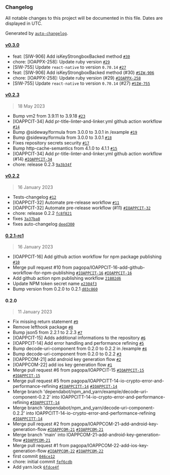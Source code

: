 ### Changelog

All notable changes to this project will be documented in this file. Dates are displayed in UTC.

Generated by [`auto-changelog`](https://github.com/CookPete/auto-changelog).

#### [v0.3.0](https://github.com/pagopa/io-react-native-crypto/compare/v0.2.3...v0.3.0)

- feat: [SIW-906] Add isKeyStrongboxBacked method [`#30`](https://github.com/pagopa/io-react-native-crypto/pull/30)
- chore: [IOAPPX-258]: Update ruby version [`#29`](https://github.com/pagopa/io-react-native-crypto/pull/29)
- [SIW-755] Update `react-native` to version `0.70.14` [`#27`](https://github.com/pagopa/io-react-native-crypto/pull/27)
- feat: [SIW-906] Add isKeyStrongboxBacked method (#30) [`#SIW-906`](https://pagopa.atlassian.net/browse/SIW-906)
- chore: [IOAPPX-258]: Update ruby version (#29) [`#IOAPPX-258`](https://pagopa.atlassian.net/browse/IOAPPX-258)
- [SIW-755] Update `react-native` to version `0.70.14` (#27) [`#SIW-755`](https://pagopa.atlassian.net/browse/SIW-755)

#### [v0.2.3](https://github.com/pagopa/io-react-native-crypto/compare/v0.2.2...v0.2.3)

> 18 May 2023

- Bump vm2 from 3.9.11 to 3.9.18 [`#23`](https://github.com/pagopa/io-react-native-crypto/pull/23)
- [IOAPPCIT-34] Add pr-title-linter-and-linker.yml github action workflow [`#14`](https://github.com/pagopa/io-react-native-crypto/pull/14)
- Bump @sideway/formula from 3.0.0 to 3.0.1 in /example [`#19`](https://github.com/pagopa/io-react-native-crypto/pull/19)
- Bump @sideway/formula from 3.0.0 to 3.0.1 [`#18`](https://github.com/pagopa/io-react-native-crypto/pull/18)
- Fixes repository secrets security [`#17`](https://github.com/pagopa/io-react-native-crypto/pull/17)
- Bump http-cache-semantics from 4.1.0 to 4.1.1 [`#15`](https://github.com/pagopa/io-react-native-crypto/pull/15)
- [IOAPPCIT-34] Add pr-title-linter-and-linker.yml github action workflow (#14) [`#IOAPPCIT-34`](https://pagopa.atlassian.net/browse/IOAPPCIT-34)
- chore: release 0.2.3 [`9a3b34f`](https://github.com/pagopa/io-react-native-crypto/commit/9a3b34f073e1fcac5ef9fd5d35603142ff0f9fc1)

#### [v0.2.2](https://github.com/pagopa/io-react-native-crypto/compare/0.2.1-rc1...v0.2.2)

> 16 January 2023

- Tests-changelog [`#12`](https://github.com/pagopa/io-react-native-crypto/pull/12)
- [IOAPPCIT-32] Automate pre-release workflow  [`#11`](https://github.com/pagopa/io-react-native-crypto/pull/11)
- [IOAPPCIT-32] Automate pre-release workflow  (#11) [`#IOAPPCIT-32`](https://pagopa.atlassian.net/browse/IOAPPCIT-32)
- chore: release 0.2.2 [`fc8f821`](https://github.com/pagopa/io-react-native-crypto/commit/fc8f821aec16df4a1d9b8fe09ca5760c427637c7)
- fixes [`3a37ba8`](https://github.com/pagopa/io-react-native-crypto/commit/3a37ba8ac563fd250470df7b071e69afd27b40ae)
- fixes auto-changelog [`deed300`](https://github.com/pagopa/io-react-native-crypto/commit/deed3001e28cc7d50cc2dcfb3637a0f8ad714fd7)

#### [0.2.1-rc1](https://github.com/pagopa/io-react-native-crypto/compare/0.2.0...0.2.1-rc1)

> 16 January 2023

- [IOAPPCIT-16] Add github action workflow for npm package publishing [`#10`](https://github.com/pagopa/io-react-native-crypto/pull/10)
- Merge pull request #10 from pagopa/IOAPPCIT-16-add-github-workflow-for-npm-publishing [`#IOAPPCIT-16`](https://pagopa.atlassian.net/browse/IOAPPCIT-16) [`#IOAPPCIT-16`](https://pagopa.atlassian.net/browse/IOAPPCIT-16)
- Add github action npm publishing workflow [`21802d6`](https://github.com/pagopa/io-react-native-crypto/commit/21802d6217ab69900037f3042d15f6bb93254f64)
- Update NPM token secret name [`e2304f3`](https://github.com/pagopa/io-react-native-crypto/commit/e2304f35609b61961d3fafe674c2e67e8973dac8)
- Bump version from 0.2.0 to 0.2.1 [`d03c860`](https://github.com/pagopa/io-react-native-crypto/commit/d03c8603cc4849063c9881147563a42651d2d259)

#### 0.2.0

> 11 January 2023

- Fix missing return statement [`#9`](https://github.com/pagopa/io-react-native-crypto/pull/9)
- Remove lefthook package [`#8`](https://github.com/pagopa/io-react-native-crypto/pull/8)
- Bump json5 from 2.2.1 to 2.2.3 [`#7`](https://github.com/pagopa/io-react-native-crypto/pull/7)
- [IOAPPCIT-15] Adds additional informations to the repository [`#6`](https://github.com/pagopa/io-react-native-crypto/pull/6)
- [IOAPPCIT-14] Add error handling and performance refining [`#5`](https://github.com/pagopa/io-react-native-crypto/pull/5)
- Bump decode-uri-component from 0.2.0 to 0.2.2 in /example [`#4`](https://github.com/pagopa/io-react-native-crypto/pull/4)
- Bump decode-uri-component from 0.2.0 to 0.2.2 [`#3`](https://github.com/pagopa/io-react-native-crypto/pull/3)
- [IOAPPCOM-21] add android key generation flow [`#2`](https://github.com/pagopa/io-react-native-crypto/pull/2)
- [IOAPPCOM-22] add ios key generation flow [`#1`](https://github.com/pagopa/io-react-native-crypto/pull/1)
- Merge pull request #6 from pagopa/IOAPPCIT-15 [`#IOAPPCIT-15`](https://pagopa.atlassian.net/browse/IOAPPCIT-15) [`#IOAPPCIT-15`](https://pagopa.atlassian.net/browse/IOAPPCIT-15)
- Merge pull request #5 from pagopa/IOAPPCITT-14-io-crypto-error-and-performance-refining [`#IOAPPCITT-14`](https://pagopa.atlassian.net/browse/IOAPPCITT-14) [`#IOAPPCIT-14`](https://pagopa.atlassian.net/browse/IOAPPCIT-14)
- Merge branch 'dependabot/npm_and_yarn/example/decode-uri-component-0.2.2' into IOAPPCITT-14-io-crypto-error-and-performance-refining [`#IOAPPCITT-14`](https://pagopa.atlassian.net/browse/IOAPPCITT-14)
- Merge branch 'dependabot/npm_and_yarn/decode-uri-component-0.2.2' into IOAPPCITT-14-io-crypto-error-and-performance-refining [`#IOAPPCITT-14`](https://pagopa.atlassian.net/browse/IOAPPCITT-14)
- Merge pull request #2 from pagopa/IOAPPCOM-21-add-android-key-generation-flow [`#IOAPPCOM-21`](https://pagopa.atlassian.net/browse/IOAPPCOM-21) [`#IOAPPCOM-21`](https://pagopa.atlassian.net/browse/IOAPPCOM-21)
- Merge branch 'main' into IOAPPCOM-21-add-android-key-generation-flow [`#IOAPPCOM-21`](https://pagopa.atlassian.net/browse/IOAPPCOM-21)
- Merge pull request #1 from pagopa/IOAPPCOM-22-add-ios-key-generation-flow [`#IOAPPCOM-22`](https://pagopa.atlassian.net/browse/IOAPPCOM-22) [`#IOAPPCOM-22`](https://pagopa.atlassian.net/browse/IOAPPCOM-22)
- first commit [`046ce12`](https://github.com/pagopa/io-react-native-crypto/commit/046ce125b036c0930ce84649df2e07f490454ec7)
- chore: initial commit [`fef6cdb`](https://github.com/pagopa/io-react-native-crypto/commit/fef6cdb5da436b48ed7b977893f63a1d8ba15880)
- Add yarn.lock [`6fdce4f`](https://github.com/pagopa/io-react-native-crypto/commit/6fdce4ff86cfbdd23af5c4086462d64170285574)

